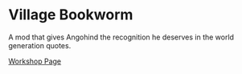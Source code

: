 # Village Bookworm

A mod that gives Angohind the recognition he deserves in the world generation quotes.

[Workshop Page](https://steamcommunity.com/sharedfiles/filedetails/?id=2820481647)

